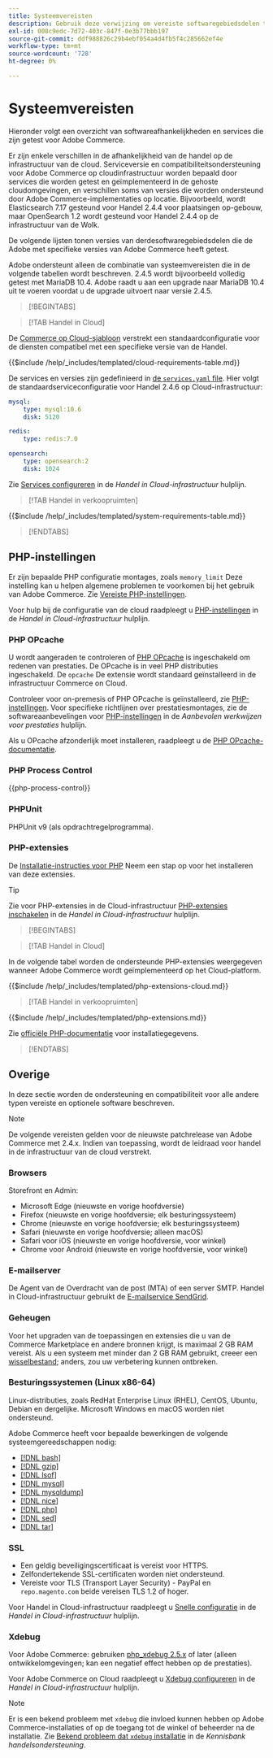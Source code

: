 ```yaml
---
title: Systeemvereisten
description: Gebruik deze verwijzing om vereiste softwaregebiedsdelen te identificeren die met de versies van Adobe Commerce zijn getest.
exl-id: 008c9edc-7d72-403c-847f-0e3b77bbb197
source-git-commit: ddf988826c29b4ebf054a4d4fb5f4c285662ef4e
workflow-type: tm+mt
source-wordcount: '728'
ht-degree: 0%

---
```


# Systeemvereisten

Hieronder volgt een overzicht van softwareafhankelijkheden en services die zijn getest voor Adobe Commerce.

Er zijn enkele verschillen in de afhankelijkheid van de handel op de infrastructuur van de cloud. Serviceversie en compatibiliteitsondersteuning voor Adobe Commerce op cloudinfrastructuur worden bepaald door services die worden getest en geïmplementeerd in de gehoste cloudomgevingen, en verschillen soms van versies die worden ondersteund door Adobe Commerce-implementaties op locatie. Bijvoorbeeld, wordt Elasticsearch 7.17 gesteund voor Handel 2.4.4 voor plaatsingen op-gebouw, maar OpenSearch 1.2 wordt gesteund voor Handel 2.4.4 op de infrastructuur van de Wolk.

De volgende lijsten tonen versies van derdesoftwaregebiedsdelen die de Adobe met specifieke versies van Adobe Commerce heeft getest.

Adobe ondersteunt alleen de combinatie van systeemvereisten die in de volgende tabellen wordt beschreven. 2.4.5 wordt bijvoorbeeld volledig getest met MariaDB 10.4. Adobe raadt u aan een upgrade naar MariaDB 10.4 uit te voeren voordat u de upgrade uitvoert naar versie 2.4.5.

>[!BEGINTABS]

>[!TAB Handel in Cloud]

De [Commerce op Cloud-sjabloon](https://github.com/magento/magento-cloud) verstrekt een standaardconfiguratie voor de diensten compatibel met een specifieke versie van de Handel.

{{$include /help/_includes/templated/cloud-requirements-table.md}}

De services en versies zijn gedefinieerd in [de `services.yaml` file](https://github.com/magento/magento-cloud/blob/master/.magento/services.yaml). Hier volgt de standaardserviceconfiguratie voor Handel 2.4.6 op Cloud-infrastructuur:

```yaml
mysql:
    type: mysql:10.6
    disk: 5120

redis:
    type: redis:7.0

opensearch:
    type: opensearch:2
    disk: 1024
```

Zie [Services configureren](https://experienceleague.adobe.com/docs/commerce-cloud-service/user-guide/configure/service/services-yaml.html) in de _Handel in Cloud-infrastructuur_ hulplijn.

>[!TAB Handel in verkoopruimten]

{{$include /help/_includes/templated/system-requirements-table.md}}

>[!ENDTABS]

## PHP-instellingen

Er zijn bepaalde PHP configuratie montages, zoals `memory_limit` Deze instelling kan u helpen algemene problemen te voorkomen bij het gebruik van Adobe Commerce. Zie [Vereiste PHP-instellingen](prerequisites/php-settings.md).

Voor hulp bij de configuratie van de cloud raadpleegt u [PHP-instellingen](https://experienceleague.adobe.com/docs/commerce-cloud-service/user-guide/configure/app/php-settings.html) in de _Handel in Cloud-infrastructuur_ hulplijn.

### PHP OPcache

U wordt aangeraden te controleren of [PHP OPcache](https://www.php.net/manual/en/intro.opcache.php) is ingeschakeld om redenen van prestaties. De OPcache is in veel PHP distributies ingeschakeld. De `opcache` De extensie wordt standaard geïnstalleerd in de infrastructuur Commerce on Cloud.

Controleer voor on-premesis of PHP OPcache is geïnstalleerd, zie [PHP-instellingen](prerequisites/php-settings.md). Voor specifieke richtlijnen over prestatiesmontages, zie de softwareaanbevelingen voor [PHP-instellingen](https://experienceleague.adobe.com/docs/commerce-operations/performance-best-practices/software.html#php-settings) in de _Aanbevolen werkwijzen voor prestaties_ hulplijn.

Als u OPcache afzonderlijk moet installeren, raadpleegt u de [PHP OPcache-documentatie](https://www.php.net/manual/en/opcache.setup.php).

### PHP Process Control

{{php-process-control}}

### PHPUnit

PHPUnit v9 (als opdrachtregelprogramma).

### PHP-extensies

De [Installatie-instructies voor PHP](prerequisites/php-settings.md) Neem een stap op voor het installeren van deze extensies.

>[!TIP]
>
>Zie voor PHP-extensies in de Cloud-infrastructuur [PHP-extensies inschakelen](https://experienceleague.adobe.com/docs/commerce-cloud-service/user-guide/configure/app/php-settings.html#enable-extensions) in de _Handel in Cloud-infrastructuur_ hulplijn.

>[!BEGINTABS]

>[!TAB Handel in Cloud]

In de volgende tabel worden de ondersteunde PHP-extensies weergegeven wanneer Adobe Commerce wordt geïmplementeerd op het Cloud-platform.

{{$include /help/_includes/templated/php-extensions-cloud.md}}

>[!TAB Handel in verkoopruimten]

{{$include /help/_includes/templated/php-extensions.md}}

Zie [officiële PHP-documentatie](https://www.php.net/manual/en/extensions.php) voor installatiegegevens.

>[!ENDTABS]

## Overige

In deze sectie worden de ondersteuning en compatibiliteit voor alle andere typen vereiste en optionele software beschreven.

>[!NOTE]
>
>De volgende vereisten gelden voor de nieuwste patchrelease van Adobe Commerce met 2.4.x. Indien van toepassing, wordt de leidraad voor handel in de infrastructuur van de cloud verstrekt.

### Browsers

Storefront en Admin:

- Microsoft Edge (nieuwste en vorige hoofdversie)
- Firefox (nieuwste en vorige hoofdversie; elk besturingssysteem)
- Chrome (nieuwste en vorige hoofdversie; elk besturingssysteem)
- Safari (nieuwste en vorige hoofdversie; alleen macOS)
- Safari voor iOS (nieuwste en vorige hoofdversie, voor winkel)
- Chrome voor Android (nieuwste en vorige hoofdversie, voor winkel)

### E-mailserver

De Agent van de Overdracht van de post (MTA) of een server SMTP. Handel in Cloud-infrastructuur gebruikt de [E-mailservice SendGrid](https://experienceleague.adobe.com/docs/commerce-cloud-service/user-guide/project/sendgrid.html).

### Geheugen

Voor het upgraden van de toepassingen en extensies die u van de Commerce Marketplace en andere bronnen krijgt, is maximaal 2 GB RAM vereist. Als u een systeem met minder dan 2 GB RAM gebruikt, creeer een [wisselbestand](https://support.magento.com/hc/en-us/articles/360032980432); anders, zou uw verbetering kunnen ontbreken.

### Besturingssystemen (Linux x86-64)

Linux-distributies, zoals RedHat Enterprise Linux (RHEL), CentOS, Ubuntu, Debian en dergelijke. Microsoft Windows en macOS worden niet ondersteund.

Adobe Commerce heeft voor bepaalde bewerkingen de volgende systeemgereedschappen nodig:

- [[!DNL bash]](https://www.gnu.org/software/bash/)
- [[!DNL gzip]](https://www.gzip.org/)
- [[!DNL lsof]](https://linux.die.net/man/8/lsof)
- [[!DNL mysql]](https://www.mysql.com/)
- [[!DNL mysqldump]](https://dev.mysql.com/doc/refman/8.0/en/mysqldump.html)
- [[!DNL nice]](https://linux.die.net/man/1/nice)
- [[!DNL php]](https://www.php.net/)
- [[!DNL sed]](https://www.gnu.org/software/sed/manual/sed.html)
- [[!DNL tar]](https://linux.die.net/man/1/tar)

### SSL

- Een geldig beveiligingscertificaat is vereist voor HTTPS.
- Zelfondertekende SSL-certificaten worden niet ondersteund.
- Vereiste voor TLS (Transport Layer Security) - PayPal en `repo.magento.com` beide vereisen TLS 1.2 of hoger.

Voor Handel in Cloud-infrastructuur raadpleegt u [Snelle configuratie](https://experienceleague.adobe.com/docs/commerce-cloud-service/user-guide/cdn/setup-fastly/fastly-configuration.html) in de _Handel in Cloud-infrastructuur_ hulplijn.

### Xdebug

Voor Adobe Commerce: gebruiken [php_xdebug 2.5.x](https://xdebug.org/download) of later (alleen ontwikkelomgevingen; kan een negatief effect hebben op de prestaties).

Voor Adobe Commerce on Cloud raadpleegt u [Xdebug configureren](https://experienceleague.adobe.com/docs/commerce-cloud-service/user-guide/develop/test/debug.html) in de _Handel in Cloud-infrastructuur_ hulplijn.

>[!NOTE]
>
>Er is een bekend probleem met `xdebug` die invloed kunnen hebben op Adobe Commerce-installaties of op de toegang tot de winkel of beheerder na de installatie. Zie [Bekend probleem dat `xdebug` installatie](https://experienceleague.adobe.com/docs/commerce-knowledge-base/kb/troubleshooting/miscellaneous/known-issues-that-affect-installation.html) in de _Kennisbank handelsondersteuning_.
